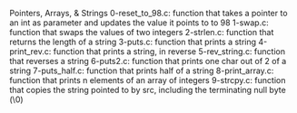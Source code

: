 Pointers, Arrays, & Strings
0-reset_to_98.c: function that takes a pointer to an int as parameter and updates the value it points to to 98
1-swap.c: function that swaps the values of two integers
2-strlen.c: function that returns the length of a string
3-puts.c: function that prints a string
4-print_rev.c: function that prints a string, in reverse
5-rev_string.c: function that reverses a string
6-puts2.c: function that prints one char out of 2 of a string
7-puts_half.c: function that prints half of a string
8-print_array.c: function that prints n elements of an array of integers
9-strcpy.c: function that copies the string pointed to by src, including the terminating null byte (\0)
